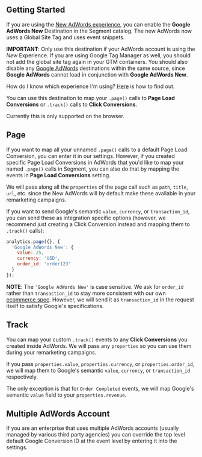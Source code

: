 ## Getting Started

If you are using the [New AdWords experience](https://support.google.com/adwords/answer/6095821?hl=en&ref_topic=3165803), you can enable the **Google AdWords New** Destination in the Segment catalog. The new AdWords now uses a Global Site Tag and uses event snippets.

**IMPORTANT**: Only use this destination if your AdWords account is using the _New_ Experience. If you are using Google Tag Manager as well, you should not add the global site tag again in your GTM containers. You should also disable any [Google AdWords](https://segment.com/docs/destinations/adwords/) destinations within the same source, since **Google AdWords** cannot load in conjunction with **Google AdWords New**.

How do I know which experience I'm using? [Here](https://support.google.com/google-ads/answer/6398605?hl=en) is how to find out.

You can use this destination to map your `.page()` calls to **Page Load Conversions** or `.track()` calls to **Click Conversions**.

Currently this is only supported on the browser.

## Page

If you want to map all your unnamed `.page()` calls to a default Page Load Conversion, you can enter it in our settings. However, if you created specific Page Load Conversions in AdWords that you'd like to map your named `.page()` calls in Segment, you can also do that by mapping the events in **Page Load Conversions** setting.

We will pass along all the `properties` of the page call such as `path`, `title`, `url`, etc. since the New AdWords will by default make these available in your remarketing campaigns.

If you want to send Google's semantic `value`, `currency`, or `transaction_id`, you can send these as integration specific options (however, we recommend just creating a Click Conversion instead and mapping them to `.track()` calls):

```javascript
analytics.page({}, {
  'Google AdWords New': {
    value: 25,
    currency: 'USD',
    order_id: 'order123'
  }
});
```

**NOTE**: The `'Google AdWords New'` is case sensitive. We ask for `order_id` rather than  `transaction_id` to stay more consistent with our own [ecommerce spec](https://segment.com/docs/spec/ecommerce/v2). However, we will send it as `transaction_id` in the request itself to satisfy Google's specifications.

## Track

You can map your custom `.track()` events to any **Click Conversions** you created inside AdWords. We will pass any `properties` so you can use them during your remarketing campaigns.

If you pass `properties.value`, `properties.currency`, or `properties.order_id`, we will map them to Google's semantic `value`, `currency`, or `transaction_id` respectively.

The only exception is that for `Order Completed` events, we will map Google's semantic `value` field to your `properties.revenue`.

## Multiple AdWords Account

If you are an enterprise that uses multiple AdWords accounts (usually managed by various third party agencies) you can override the top level default Google Conversion ID at the event level by entering it into the settings.
